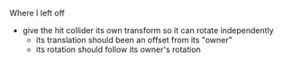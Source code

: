 Where I left off

- give the hit collider its own transform so it can rotate independently
    - its translation should been an offset from its "owner"
    - its rotation should follow its owner's rotation
